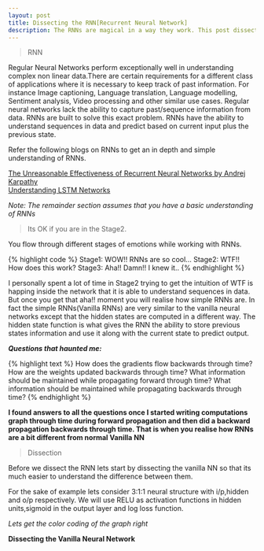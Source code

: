 ```yaml
---
layout: post
title: Dissecting the RNN[Recurrent Neural Network]
description: The RNNs are magical in a way they work. This post dissects the internal structure of the neural computation graph of RNNs and tries to give an intuition of how neurons tune themselves to understand sequences in data.
---
```


>RNN

Regular Neural Networks perform exceptionally well in understanding complex non linear data.There are certain requirements for a different class of applications
where it is necessary to keep track of past information. For instance Image captioning, Language translation, Language modelling, Sentiment analysis,
Video processing and other similar use cases. Regular neural networks lack the ability to capture past/sequence information from data. 
RNNs are built to solve this exact problem. RNNs have the ability to understand sequences in data and predict based on current input plus the previous state.

Refer the following blogs on RNNs to get an in depth and simple understanding of RNNs.

[The Unreasonable Effectiveness of Recurrent Neural Networks by Andrej Karpathy](http://karpathy.github.io/2015/05/21/rnn-effectiveness/)<br>
[Understanding LSTM Networks](http://colah.github.io/posts/2015-08-Understanding-LSTMs/)

<p><i>Note: The remainder section assumes that you have a basic understanding of RNNs</i></p>

>Its OK if you are in the Stage2.

You flow through different stages of emotions while working with RNNs.

{% highlight code %}
Stage1: WOW!! RNNs are so cool...
Stage2: WTF!! How does this work?
Stage3:	Aha!! Damn!! I knew it..
{% endhighlight %}

I personally spent a lot of time in Stage2 trying to get the intuition of WTF is happing inside the network that it is able to understand
sequences in data. But once you get that aha!! moment you will realise how simple RNNs are. In fact the simple RNNs(Vanilla RNNs) are very similar
to the vanilla neural networks except that the hidden states are computed in a different way. The hidden state function is what gives the RNN
the ability to store previous states information and use it along with the current state to predict output.

<b><i>Questions that haunted me:</i></b>

{% highlight text %}
How does the gradients flow backwards through time?
How are the weights updated backwards through time?
What information should be maintained while propagating forward through time?
What information should be maintained while propagating backwards through time?
{% endhighlight %}

<p><b>I found answers to all the questions once I started writing computations graph through time during forward propagation and then
did a backward propagation backwards through time. That is when you realise how RNNs are a bit different from normal Vanilla NN</b></p>


>Dissection

Before we dissect the RNN lets start by dissecting the vanilla NN so that its much easier to understand the difference between them.

For the sake of example lets consider 3:1:1 neural structure with i/p,hidden and o/p respectively.
We will use RELU as activation functions in hidden units,sigmoid in the output layer and log loss function.

<i>Lets get the color coding of the graph right</i>



<b>Dissecting the Vanilla Neural Network</b>




